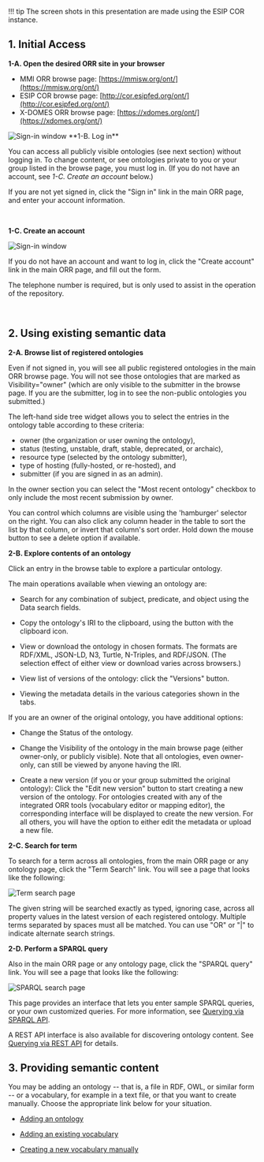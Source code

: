 !!! tip
    The screen shots in this presentation are made using the ESIP COR instance.   


## 1. Initial Access


**1-A. Open the desired ORR site in your browser**

* MMI ORR browse page: [https://mmisw.org/ont/](https://mmisw.org/ont/)
* ESIP COR browse page: [http://cor.esipfed.org/ont/](http://cor.esipfed.org/ont/)
* X-DOMES ORR browse page: [https://xdomes.org/ont/](https://xdomes.org/ont/)

<img class="smallfloatright" alt="Sign-in window" src="../img/cor/cor-sign-in-window-20160828.png">
**1-B. Log in**

You can access all publicly visible ontologies (see next section) without logging in. To change content, or see ontologies private to you or your group listed in the browse page, you must log in. (If you do not have an account, see *1-C. Create an account* below.)

If you are not yet signed in, click the "Sign in" link in the main ORR page, and enter your account information.

<p class="clearfix">&nbsp;</p>

**1-C. Create an account**

<img class="smallfloatleft" alt="Sign-in window" src="../img/cor/cor-create-account-window-20160828.png">

If you do not have an account and want to log in, click the "Create account" link in the main ORR page, and fill out the form.

The telephone number is required, but is only used to assist in the operation of the repository.

<p class="clearfix">&nbsp;</p>

## 2. Using existing semantic data

**2-A. Browse list of registered ontologies**

Even if not signed in, you will see all public registered ontologies in the main ORR browse page. 
You will not see those ontologies that are marked as Visibility="owner" 
(which are only visible to the submitter in the browse page. 
If you are the submitter, log in to see the non-public ontologies you submitted.)

The left-hand side tree widget allows you to select the entries in the ontology table according to these criteria:

* owner (the organization or user owning the ontology), 
* status (testing, unstable, draft, stable, deprecated, or archaic), 
* resource type (selected by the ontology submitter), 
* type of hosting (fully-hosted, or re-hosted), and 
* submitter (if you are signed in as an admin).

In the owner section you can select the "Most recent ontology" checkbox to only include 
the most recent submission by owner.

You can control which columns are visible using the 'hamburger' selector on the right. 
You can also click any column header in the table to sort the list by that column, or invert that column's sort order. 
Hold down the mouse button to see a delete option if available.

**2-B. Explore contents of an ontology**

Click an entry in the browse table to explore a particular ontology.

The main operations available when viewing an ontology are:

* Search for any combination of subject, predicate, and object using the Data search fields.

* Copy the ontology's IRI to the clipboard, using the button with the clipboard icon.

* View or download the ontology in chosen formats.
  The formats are RDF/XML, JSON-LD, N3, Turtle, N-Triples, and RDF/JSON.
  (The selection effect of either view or download varies across browsers.) 
  
* View list of versions of the ontology: click the "Versions" button.

* Viewing the metadata details in the various categories shown in the tabs.

If you are an owner of the original ontology, you have additional options:

* Change the Status of the ontology.

* Change the Visibility of the ontology in the main browse page (either owner-only, or publicly visible). 
  Note that all ontologies, even owner-only, can still be viewed by anyone having the IRI. 

* Create a new version (if you or your group submitted the original ontology): 
  Click the "Edit new version" button to start creating a new version of the ontology. 
  For ontologies created with any of the integrated ORR tools (vocabulary editor or mapping editor),
  the corresponding interface will be displayed to create the new version.
  For all others, you will have the option to either edit the metadata or upload a new file.

**2-C. Search for term**

To search for a term across all ontologies, from the main ORR page or any ontology page, click the "Term Search" link. You will see a page that looks like the following:

![Term search page](img/cor/cor-term-search-page-20160828.png)

The given string will be searched exactly as typed, ignoring case, across all property values in the latest version of each registered ontology. Multiple terms separated by spaces must all be matched. You can use "OR" or "|" to indicate alternate search strings.

**2-D. Perform a SPARQL query**

Also in the main ORR page or any ontology page, click the "SPARQL query" link. You will see a page that looks like the following:

![SPARQL search page](img/cor/cor-sparql-search-page-20160828.png)

This page provides an interface that lets you enter sample SPARQL queries, or your own customized queries. 
For more information, see [Querying via SPARQL API](query.md).

A REST API interface is also available for discovering ontology content. 
See [Querying via REST API](/api/index.md) for details.

## 3. Providing semantic content 

You may be adding an ontology -- that is, a file in RDF, OWL, or similar form -- 
or a vocabulary, for example in a text file, or that you want to create manually. 
Choose the appropriate link below for your situation.

* [Adding an ontology](ontology/new.md)

* [Adding an existing vocabulary](vocab/import.md)

* [Creating a new vocabulary manually](vocab/new.md)
